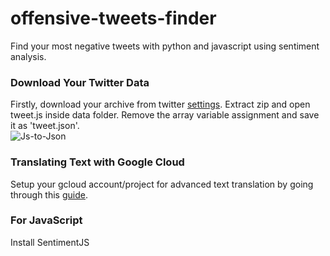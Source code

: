 # offensive-tweets-finder
Find your most negative tweets with python and javascript using sentiment analysis.

### Download Your Twitter Data
Firstly, download your archive from twitter [settings](https://twitter.com/settings/your_twitter_data).
Extract zip and open tweet.js inside data folder. Remove the array variable assignment and save it as 'tweet.json'.  
![Js-to-Json](https://media.giphy.com/media/QyKRcGEoAbR8Mii61R/giphy.gif)

### Translating Text with Google Cloud
Setup your gcloud account/project for advanced text translation by going through this [guide](https://cloud.google.com/translate/docs/advanced/translating-text-v3).

### For JavaScript
Install SentimentJS 
